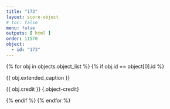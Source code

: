 ```yaml
---
title: "173"
layout: score-object
# toc: false
menu: false
outputs: [ html ]
order: 11570
object:
  - id: "173"
---
```


{% for obj in objects.object_list %}
{% if obj.id == object[0].id %}

{{ obj.extended_caption }}

{{ obj.credit }} {.object-credit}

{% endif %}
{% endfor %}
